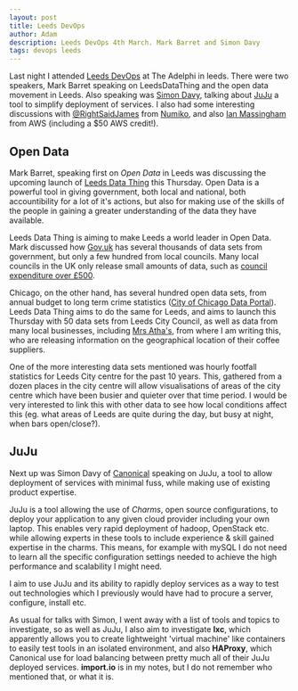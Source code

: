 ```yaml
---
layout: post
title: Leeds DevOps
author: Adam
description: Leeds DevOps 4th March. Mark Barret and Simon Davy
tags: devops leeds
---
```


Last night I attended [Leeds DevOps](http://www.leedsdevops.org.uk/) at The Adelphi in leeds.
There were two speakers, Mark Barret speaking on LeedsDataThing and the open data movement in Leeds.
Also speaking was [Simon Davy](https://twitter.com/bloodearnest), talking about [JuJu](https://juju.ubuntu.com/) a tool to simplify deployment of services.
I also had some interesting discussions with [@RightSaidJames](https://twitter.com/RightSaidJames) from [Numiko](http://numiko.com/), and also [Ian Massingham](https://twitter.com/IanMmmm) from AWS (including a $50 AWS credit!).

## Open Data

Mark Barret, speaking first on *Open Data* in Leeds was discussing the upcoming launch of [Leeds Data Thing](http://www.leedsdatathing.co.uk/) this Thursday.
Open Data is a powerful tool in giving government, both local and national, both accountibility for a lot of it's actions, but also for making use of the skills of the people in gaining a greater understanding of the data they have available.

Leeds Data Thing is aiming to make Leeds a world leader in Open Data.
Mark discussed how [Gov.uk](http://gov.uk) has several thousands of data sets from government, but only a few hundred from local councils.
Many local councils in the UK only release small amounts of data, such as [council expenditure over £500](https://www.gov.uk/government/policies/making-local-councils-more-transparent-and-accountable-to-local-people).

Chicago, on the other hand, has several hundred open data sets, from annual budget to long term crime statistics ([City of Chicago Data Portal](https://data.cityofchicago.org)).
Leeds Data Thing aims to do the same for Leeds, and aims to launch this Thursday with 50 data sets from Leeds City Council, as well as data from many local businesses, including [Mrs Atha's](http://mrsathasleeds.com/), from where I am writing this, who are releasing information on the geographical location of their coffee suppliers.

One of the more interesting data sets mentioned was hourly footfall statistics for Leeds City centre for the past 10 years.
This, gathered from a dozen places in the city centre will allow visualisations of areas of the city centre which have been busier and quieter over that time period.
I would be very interested to link this with other data to see how local conditions affect this (eg. what areas of Leeds are quite during the day, but busy at night, when bars open/close?).

## JuJu
Next up was Simon Davy of [Canonical](http://www.canonical.com/) speaking on JuJu, a tool to allow deployment of services with minimal fuss, while making use of existing product expertise.

JuJu is a tool allowing the use of *Charms*, open source configurations, to deploy your application to any given cloud provider including your own laptop.
This enables very rapid deployment of hadoop, OpenStack etc. while allowing experts in these tools to include experience & skill gained expertise in the charms.
This means, for example with mySQL I do not need to learn all the specific configuration settings needed to achieve the high performance and scalability I might need. 

I aim to use JuJu and its ability to rapidly deploy services as a way to test out technologies which I previously would have had to procure a server, configure, install etc.

As usual for talks with Simon, I went away with a list of tools and topics to investigate, so as well as JuJu, I also aim to investigate __lxc__, which apparently allows you to create lightweight 'virtual machine' like containers to easily test tools in an isolated environment, and also __HAProxy__, which Canonical use for load balancing between pretty much all of their JuJu deployed services.
__import.io__ is in my notes, but I do not remember who mentioned that, or what it is.
